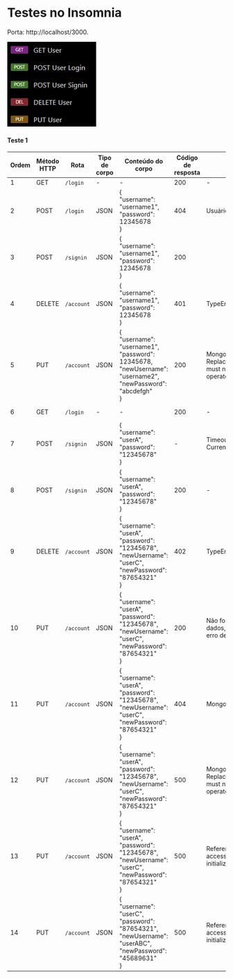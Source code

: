 # Testes no Insomnia

Porta: http://localhost/3000.

![](../static/img.png)

#### Teste 1

| Ordem | Método HTTP | Rota       | Tipo de corpo | Conteúdo do corpo                                                                                                                 | Código de resposta | Erro                                                                                   | Status BD                       |
|-------|-------------|------------|---------------|-----------------------------------------------------------------------------------------------------------------------------------|--------------------|----------------------------------------------------------------------------------------|---------------------------------|
| 1     | GET         | `/login`   | -             | -                                                                                                                                 | 200                | -                                                                                      | -                               |
| 2     | POST        | `/login`   | JSON          | { <br> "username": "username1", <br> "password": 12345678 <br> }                                                                  | 404                | Usuário não existia                                                                    | Sem alterações                  |
| 3     | POST        | `/signin`  | JSON          | { <br> "username": "username1", <br> "password": 12345678 <br> }                                                                  | 200                |                                                                                        | Usuário adicionado corretamente |
| 4     | DELETE      | `/account` | JSON          | { <br> "username": "username1", <br> "password": 12345678 <br> }                                                                  | 401                | TypeError                                                                              | Sem alterações                  |
| 5     | PUT         | `/account` | JSON          | { <br> "username": "username1", <br> "password": 12345678, <br> "newUsername": "username2", <br> "newPassword": "abcdefgh" <br> } | 200                | MongoInvalidArgumentError: <br> Replacement document must not contain atomic operators | Sem alterações                  |
| 6     | GET         | `/login`   | -             | -                                                                                                                                 | 200                | -                                                                                      | Sem alterações                  |
| 7     | POST        | `/signin`  | JSON          | { <br> "username": "userA", <br> "password": "12345678" <br> }                                                                    | -                  | Timeout - SSL Client Error - Current IP not added                                      | Sem alterações                  |
| 8     | POST        | `/signin`  | JSON          | { <br> "username": "userA", <br> "password": "12345678" <br> }                                                                    | 200                | -                                                                                      | Usuário adicionado corretamente |
| 9     | DELETE      | `/account` | JSON          | { <br> "username": "userA", <br> "password": "12345678", <br> "newUsername": "userC", <br> "newPassword": "87654321" <br> }       | 402                | TypeError                                                                              | Sem alterações                  |
| 10    | PUT         | `/account` | JSON          | { <br> "username": "userA", <br> "password": "12345678", <br> "newUsername": "userC", <br> "newPassword": "87654321" <br> }       | 200                | Não foram alterados os dados, apesar de não haver erro de execução                     | Sem alterações                  |
| 11    | PUT         | `/account` | JSON          | { <br> "username": "userA", <br> "password": "12345678", <br> "newUsername": "userC", <br> "newPassword": "87654321" <br> }       | 404                | MongoInvalidArgumentError                                                              | Sem alterações                  |
| 12    | PUT         | `/account` | JSON          | { <br> "username": "userA", <br> "password": "12345678", <br> "newUsername": "userC", <br> "newPassword": "87654321" <br> }       | 500                | MongoInvalidArgumentError: Replacement document must not contain atomic operators      | Sem alterações                  |
| 13    | PUT         | `/account` | JSON          | { <br> "username": "userA", <br> "password": "12345678", <br> "newUsername": "userC", <br> "newPassword": "87654321" <br> }       | 500                | ReferenceError: Cannot access 'b' before initialization                                | Usuário modificado corretamente |
| 14    | PUT         | `/account` | JSON          | { <br> "username": "userC", <br> "password": "87654321", <br> "newUsername": "userABC", <br> "newPassword": "45689631" <br> }     | 500                | ReferenceError: Cannot access 'b' before initialization                                | Usuário modificado corretamente |
